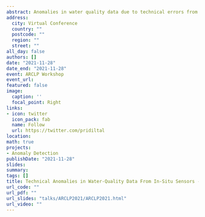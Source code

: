```yaml
---
abstract: Anomalies in water quality data due to technical errors from in situ sensors can reduce data quality and have a direct impact on inference drawn from subsequent data analysis. To identify these anomalies, we need a statistical procedure to distinguish an anomaly due to a technical error from other anomalies, and from regular data. Anomaly detection algorithms are highly influenced by the way we define a statistical anomaly. In this work we define an anomaly as an observation that has an unexpectedly low conditional probability distribution. Different types of anomalies can be detected by varying what we condition on. In this talk, I will first discuss what are the different types of technical anomalies that can present in water-quality sensor data positioned at different geographic sites of a river network. Second, I will explain why it is important to use various types of conditioning information such as contemporaneous downstream observations, lagged downstream observations, and upstream observations at the time the conditional correlation is maximised, to improve technical anomaly detection in river networks. Third, I will discuss the differences between our previously proposed oddwater algorithm and this new approach for detecting anomalies in water-quality variables, and how we can expect the extended framework to allow us to deal with a wider range of technical anomaly types in water-quality sensor data. 
address:
  city: Virtual Conference
  country: ""
  postcode: ""
  region: ""
  street: ""
all_day: false
authors: []
date: "2021-11-28"
date_end: "2021-11-28"
event: ARCLP Workshop
event_url: 
featured: false
image:
  caption: ''
  focal_point: Right
links:
- icon: twitter
  icon_pack: fab
  name: Follow
  url: https://twitter.com/pridiltal
location: 
math: true
projects:
- Anomaly Detection
publishDate: "2021-11-28"
slides: 
summary: 
tags: []
title: Technical Anomalies in Water-Quality Data From In-Situ Sensors - What, Why, and How?
url_code: ""
url_pdf: ""
url_slides: "talks/ARCLP2021/ARCLP2021.html" 
url_video: ""
---
```



